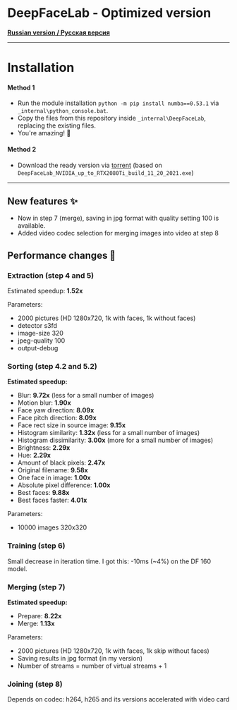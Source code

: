 ﻿# DeepFaceLab - Optimized version

[**Russian version / Русская версия**](README-ru-RU.md)

---

# Installation

#### Method 1
- Run the module installation `python -m pip install numba==0.53.1` via `_internal\python_console.bat`.
- Copy the files from this repository inside `_internal\DeepFaceLab`, replacing the existing files.
- You're amazing! 🎉

#### Method 2

- Download the ready version via [torrent](DFL.torrent) (based on `DeepFaceLab_NVIDIA_up_to_RTX2080Ti_build_11_20_2021.exe`)

---

## New features ✨
- Now in step 7 (merge), saving in jpg format with quality setting 100 is available.
- Added video codec selection for merging images into video at step 8


## Performance changes 🚀


### Extraction (step 4 and 5)
Estimated speedup: **1.52х**  

Parameters:
- 2000 pictures (HD 1280x720, 1k with faces, 1k without faces)
- detector s3fd
- image-size 320
- jpeg-quality 100
- output-debug


### Sorting (step 4.2 and 5.2)
**Estimated speedup:**
- Blur: **9.72x** (less for a small number of images)
- Motion blur: **1.90x**
- Face yaw direction: **8.09x**
- Face pitch direction: **8.09x**
- Face rect size in source image: **9.15x**
- Histogram similarity: **1.32x** (less for a small number of images)
- Histogram dissimilarity: **3.00x** (more for a small number of images)
- Brightness: **2.29x**
- Hue: **2.29x**
- Amount of black pixels: **2.47x**
- Original filename: **9.58x**
- One face in image: **1.00x**
- Absolute pixel difference: **1.00x**
- Best faces: **9.88x**
- Best faces faster: **4.01x**

Parameters:
- 10000 images 320x320


### Training (step 6)
Small decrease in iteration time. I got this: -10ms (~4%) on the DF 160 model.


### Merging (step 7)
**Estimated speedup:**
- Prepare: **8.22x**
- Merge: **1.13x**

Parameters:
- 2000 pictures (HD 1280x720, 1k with faces, 1k skip without faces)
- Saving results in jpg format (in my version)
- Number of streams = number of virtual streams + 1

### Joining (step 8)
Depends on codec: h264, h265 and its versions accelerated with video card